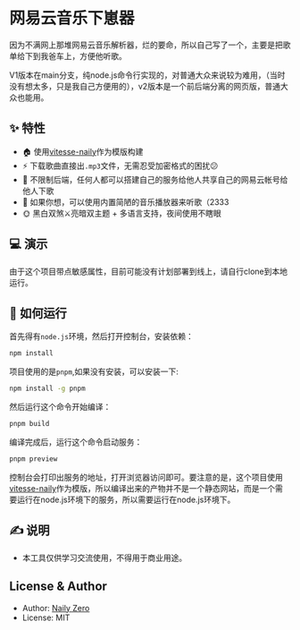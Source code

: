 # 网易云音乐下崽器

因为不满网上那堆网易云音乐解析器，烂的要命，所以自己写了一个，主要是把歌单给下到我爸车上，方便他听歌。

V1版本在main分支，纯node.js命令行实现的，对普通大众来说较为难用，（当时没有想太多，只是我自己方便用的），v2版本是一个前后端分离的网页版，普通大众也能用。

## ✨ 特性

- 🏠 使用[vitesse-naily](https://github.com/nailyjs/vitesse-naily)作为模版构建
- ⚡️ 下载歌曲直接出`.mp3`文件，无需忍受加密格式的困扰😕
- 🥇 不限制后端，任何人都可以搭建自己的服务给他人共享自己的网易云帐号给他人下歌
- 🎵 如果你想，可以使用内置简陋的音乐播放器来听歌（2333
- 🌞 黑白双煞⚔️亮暗双主题 + 多语言支持，夜间使用不瞎眼

## 💻 演示

由于这个项目带点敏感属性，目前可能没有计划部署到线上，请自行clone到本地运行。

## 💫 如何运行

首先得有`node.js`环境，然后打开控制台，安装依赖：

```bash
npm install
```

项目使用的是`pnpm`,如果没有安装，可以安装一下:

```bash
npm install -g pnpm
```

然后运行这个命令开始编译：

```bash
pnpm build
```

编译完成后，运行这个命令启动服务：

```bash
pnpm preview
```

控制台会打印出服务的地址，打开浏览器访问即可。要注意的是，这个项目使用[vitesse-naily](https://github.com/nailyjs/vitesse-naily)作为模版，所以编译出来的产物并不是一个静态网站，而是一个需要运行在node.js环境下的服务，所以需要运行在node.js环境下。

## ✍️ 说明

- 本工具仅供学习交流使用，不得用于商业用途。

## License & Author

- Author: [Naily Zero](https://github.com/Groupguanfang)
- License: MIT
